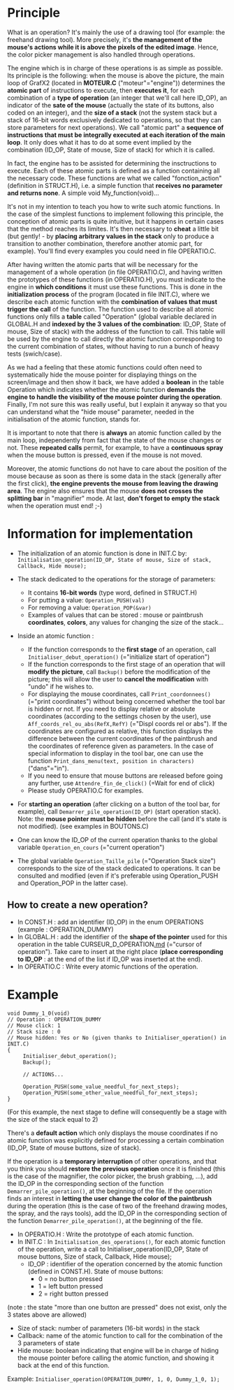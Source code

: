 # Principle #

What is an operation? It's mainly the use of a drawing tool (for example: the freehand drawing tool). More precisely, it's **the management of the mouse's actions while it is above the pixels of the edited image**. Hence, the color picker management is also handled through operations.

The engine which is in charge of these operations is as simple as possible. Its principle is the following: when the mouse is above the picture, the main loop of GrafX2 (located in **MOTEUR.C** ("moteur"="engine")) determines the **atomic part** of instructions to execute, then **executes it**, for each combination of a **type of operation** (an integer that we'll call here ID\_OP), an indicator of the **sate of the mouse** (actually the state of its buttons, also coded on an integer), and the **size of a stack** (not the system stack but a stack of 16-bit words exclusively dedicated to operations, so that they can store parameters for next operations). We call "atomic part" a **sequence of instructions that must be integrally executed at each iteration of the main loop**. It only does what it has to do at some event implied by the combination (ID\_OP, State of mouse, Size of stack) for which it is called.

In fact, the engine has to be assisted for determining the insctructions to execute. Each of these atomic parts is defined as a function containing all the necessary code. These functions are what we called "fonction\_action" (definition in STRUCT.H), i.e. a simple function that **receives no parameter and returns none**. A simple void My\_function(void)...

It's not in my intention to teach you how to write such atomic functions. In the case of the simplest functions to implement following this principle, the conception of atomic parts is quite intuitive, but it happens in certain cases that the method reaches its limites. It's then necessary to **cheat** a little bit (but gently! - by **placing arbitrary values in the stack** only to produce a transition to another combination, therefore another atomic part, for example). You'll find every examples you could need in file OPERATIO.C.

After having written the atomic parts that will be necessary for the management of a whole operation (in file OPERATIO.C), and having written the prototypes of these functions (in OPERATIO.H), you must indicate to the engine in **which conditions** it must use these functions. This is done in the **initialization process** of the program (located in file INIT.C), where we describe each atomic function with the **combination of values that must trigger the call** of the function. The function used to describe all atomic functions only fills a **table** called "Operation" (global variable declared in GLOBAL.H and **indexed by the 3 values of the combination**: ID\_OP, State of mouse, Size of stack) with the address of the function to call. This table will be used by the engine to call directly the atomic function corresponding to the current combination of states, without having to run a bunch of heavy tests (swich/case).

As we had a feeling that these atomic functions could often need to systematically hide the mouse pointer for displaying things on the screen/image and then show it back, we have added a **boolean** in the table Operation which indicates whether the atomic function **demands the engine to handle the visibility of the mouse pointer during the operation**. Finally, I'm not sure this was really useful, but I explain it anyway so that you can understand what the "hide mouse" parameter, needed in the initialisation of the atomic function, stands for.

It is important to note that there is **always** an atomic function called by the main loop, independently from fact that the state of the mouse changes or not. These **repeated calls** permit, for example, to have a **continuous spray** when the mouse button is pressed, even if the mouse is not moved.

Moreover, the atomic functions do not have to care about the position of the mouse because as soon as there is some data in the stack (generally after the first click), **the engine prevents the mouse from leaving the drawing area**. The engine also ensures that the mouse **does not crosses the splitting bar** in "magnifier" mode. At last, **don't forget to empty the stack** when the operation must end! ;-)

# Information for implementation #

  * The initialization of an atomic function is done in INIT.C by:
`Initialisation_operation(ID_OP, State of mouse, Size of stack, Callback, Hide mouse);`

  * The stack dedicated to the operations for the storage of parameters:
    * It contains **16-bit words** (type word, defined in STRUCT.H)
    * For putting a value: `Operation_PUSH(val)`
    * For removing a value: `Operation_POP(&var)`
    * Examples of values that can be stored : mouse or paintbrush **coordinates**, **colors**, any values for changing the size of the stack...
  * Inside an atomic function :
    * If the function corresponds to the **first stage** of an operation, call `Initialiser_debut_operation()` (="initialize start of operation")
    * If the function corresponds to the first stage of an operation that will **modify the picture**, call `Backup()` before the modification of the picture; this will allow the user to **cancel the modification** with "undo" if he wishes to.
    * For displaying the mouse coordinates, call `Print_coordonnees()` (="print coordinates") without being concerned whether the tool bar is hidden or not. If you need to display relative or absolute coordinates (according to the settings chosen by the user), use `Aff_coords_rel_ou_abs(RefX,RefY)` (="Displ coords rel or abs"). If the coordinates are configured as relative, this function displays the difference between the current coordinates of the paintbrush and the coordinates of reference given as parameters. In the case of special information to display in the tool bar, one can use the function `Print_dans_menu(text, position in characters)` ("dans"="in").
    * If you need to ensure that mouse buttons are released before going any further, use `Attendre_fin_de_click()` (=Wait for end of click)
    * Please study OPERATIO.C for examples.
  * For **starting an operation** (after clicking on a button of the tool bar, for example), call `Demarrer_pile_operation(ID_OP)` (start operation stack). Note: the **mouse pointer must be hidden** before the call (and it's state is not modified). (see examples in BOUTONS.C)
  * One can know the ID\_OP of the current operation thanks to the global variable `Operation_en_cours` (="current operation")
  * The global variable `Operation_Taille_pile` (="Operation Stack size") corresponds to the size of the stack dedicated to operations. It can be consulted and modified (even if it's preferable using Operation\_PUSH and Operation\_POP in the latter case).

## How to create a new operation? ##
  * In CONST.H :
add an identifier (ID\_OP) in the enum OPERATIONS (example : OPERATION\_DUMMY)
  * In GLOBAL.H :
add the identifier of the **shape of the pointer** used for this operation in the table CURSEUR\_D\_OPERATION[.md](.md) (="cursor of operation"). Take care to insert at the right place (**place corresponding to ID\_OP** : at the end of the list if ID\_OP was inserted at the end).
  * In OPERATIO.C :
Write every atomic functions of the operation.

# Example #
```
void Dummy_1_0(void)
// Operation : OPERATION_DUMMY
// Mouse click: 1
// Stack size : 0
// Mouse hidden: Yes or No (given thanks to Initialiser_operation() in INIT.C)
{
     Initialiser_debut_operation();
     Backup();

     // ACTIONS...

     Operation_PUSH(some_value_needful_for_next_steps);
     Operation_PUSH(some_other_value_needful_for_next_steps);
}
```

(For this example, the next stage to define will consequently be a stage with the size of the stack equal to 2)

There's a **default action** which only displays the mouse coordinates if no atomic function was explicitly defined for processing a certain combination (ID\_OP, State of mouse buttons, size of stack).

If the operation is a **temporary interruption** of other operations, and that you think you should **restore the previous operation** once it is finished (this is the case of the magnifier, the color picker, the brush grabbing, ...), add the ID\_OP in the corresponding section of the function `Demarrer_pile_operation()`, at the beginning of the file.
If the operation finds an interest in **letting the user change the color of the paintbrush** during the operation (this is the case of two of the freehand drawing modes, the spray, and the rays tools), add the ID\_OP in the corresponding section of the function `Demarrer_pile_operation()`, at the beginning of the file.
  * In OPERATIO.H :
Write the prototype of each atomic function.
  * In INIT.C :
In `Initialisation_des_operations()`, for each atomic function of the operation, write a call to Initialiser\_operation(ID\_OP, State of mouse buttons, Size of stack, Callback, Hide mouse);
    * ID\_OP : identifier of the operation concerned by the atomic function (defined in CONST.H). State of mouse buttons:
      * 0 = no button pressed
      * 1 = left button pressed
      * 2 = right button pressed

(note : the state "more than one button are pressed" does not exist, only the 3 states above are allowed)

  * Size of stack: number of parameters (16-bit words) in the stack
  * Callback: name of the atomic function to call for the combination of the 3 parameters of state
  * Hide mouse: boolean indicating that engine will be in charge of hiding the mouse pointer before calling the atomic function, and showing it back at the end of this function.

Example:
`Initialiser_operation(OPERATION_DUMMY, 1, 0, Dummy_1_0, 1);`